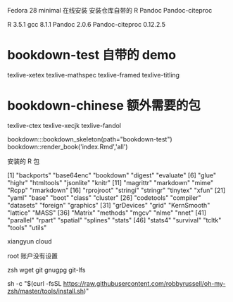 Fedora 28 minimal 在线安装
安装仓库自带的 R Pandoc Pandoc-citeproc

R 3.5.1
gcc 8.1.1
Pandoc 2.0.6
Pandoc-citeproc 0.12.2.5

# bookdown-test 自带的 demo

texlive-xetex
texlive-mathspec
texlive-framed
texlive-titling

# bookdown-chinese 额外需要的包

texlive-ctex
texlive-xecjk
texlive-fandol

bookdown:::bookdown_skeleton(path="bookdown-test")
bookdown::render_book('index.Rmd','all')

安装的 R 包

 [1] "backports"  "base64enc"  "bookdown"   "digest"     "evaluate"
 [6] "glue"       "highr"      "htmltools"  "jsonlite"   "knitr"
[11] "magrittr"   "markdown"   "mime"       "Rcpp"       "rmarkdown"
[16] "rprojroot"  "stringi"    "stringr"    "tinytex"    "xfun"
[21] "yaml"       "base"       "boot"       "class"      "cluster"
[26] "codetools"  "compiler"   "datasets"   "foreign"    "graphics"
[31] "grDevices"  "grid"       "KernSmooth" "lattice"    "MASS"
[36] "Matrix"     "methods"    "mgcv"       "nlme"       "nnet"
[41] "parallel"   "rpart"      "spatial"    "splines"    "stats"
[46] "stats4"     "survival"   "tcltk"      "tools"      "utils"

xiangyun cloud

root 账户没有设置


zsh wget git gnugpg git-lfs

sh -c "$(curl -fsSL https://raw.githubusercontent.com/robbyrussell/oh-my-zsh/master/tools/install.sh)"
